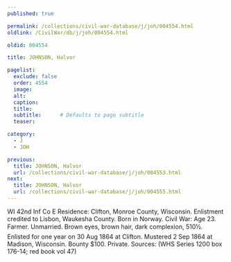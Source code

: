 ```yaml
---
published: true

permalink: /collections/civil-war-database/j/joh/004554.html
oldlink: /CivilWar/db/j/joh/004554.html

oldid: 004554

title: JOHNSON, Halvor

pagelist:
  exclude: false
  order: 4554
  image: 
  alt:
  caption:
  title:
  subtitle:      # Defaults to page subtitle
  teaser:

category: 
  - J 
  - JOH

previous:
  title: JOHNSON, Halvor
  url: /collections/civil-war-database/j/joh/004553.html  
next:
  title: JOHNSON, Halvor
  url: /collections/civil-war-database/j/joh/004555.html   
---
```

WI 42nd Inf Co E Residence: Clifton, Monroe County, Wisconsin. Enlistment credited to Lisbon, Waukesha County. Born in Norway. Civil War: Age 23. Farmer. Unmarried. Brown eyes, brown hair, dark complexion, 5&#146;10&frac12;&#148;. Enlisted for one year on 30 Aug 1864 at Clifton. Mustered 2 Sep 1864 at Madison, Wisconsin. Bounty $100. Private. Sources: (WHS Series 1200 box 176-14; red book vol 47)